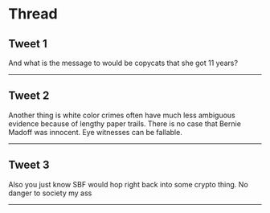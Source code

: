 # Thread

## Tweet 1

And what is the message to would be copycats that she got 11 years?

---

## Tweet 2

Another thing is white color crimes often have much less ambiguous evidence because of lengthy paper trails. There is no case that Bernie Madoff was innocent. Eye witnesses can be fallable.

---

## Tweet 3

Also you just know SBF would hop right back into some crypto thing. No danger to society my ass

---

